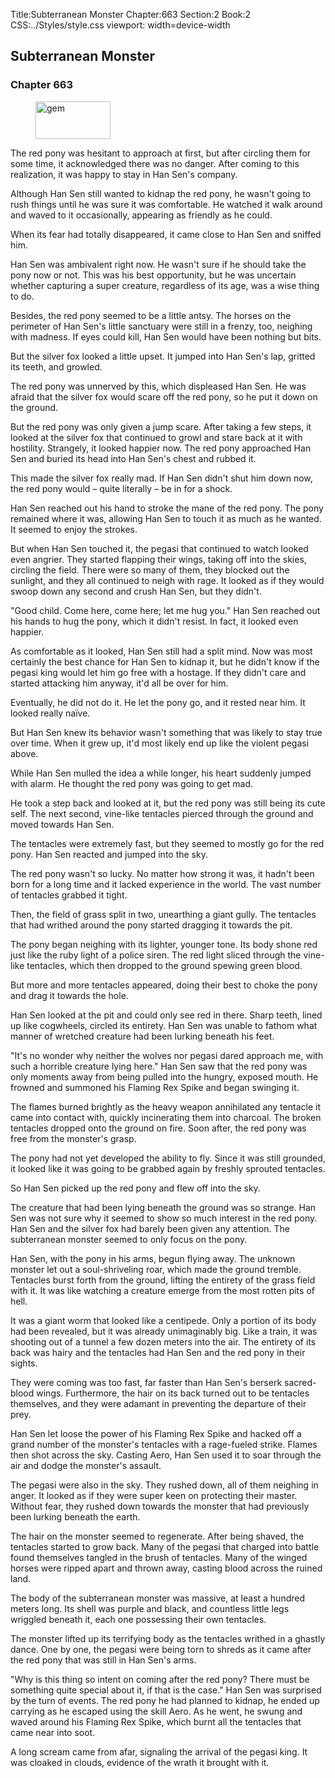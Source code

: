 Title:Subterranean Monster 
Chapter:663 
Section:2 
Book:2 
CSS:../Styles/style.css 
viewport: width=device-width
  
## Subterranean Monster
### Chapter 663 
<figure>
	<img src="../Images/gem.gif" alt="gem" id="gem" width="120" height="60" />
</figure>
  

  
  The red pony was hesitant to approach at first, but after circling them for some time, it acknowledged there was no danger. After coming to this realization, it was happy to stay in Han Sen's company.

Although Han Sen still wanted to kidnap the red pony, he wasn't going to rush things until he was sure it was comfortable. He watched it walk around and waved to it occasionally, appearing as friendly as he could.

When its fear had totally disappeared, it came close to Han Sen and sniffed him.

Han Sen was ambivalent right now. He wasn't sure if he should take the pony now or not. This was his best opportunity, but he was uncertain whether capturing a super creature, regardless of its age, was a wise thing to do.

Besides, the red pony seemed to be a little antsy. The horses on the perimeter of Han Sen's little sanctuary were still in a frenzy, too, neighing with madness. If eyes could kill, Han Sen would have been nothing but bits.

But the silver fox looked a little upset. It jumped into Han Sen's lap, gritted its teeth, and growled.

The red pony was unnerved by this, which displeased Han Sen. He was afraid that the silver fox would scare off the red pony, so he put it down on the ground.

But the red pony was only given a jump scare. After taking a few steps, it looked at the silver fox that continued to growl and stare back at it with hostility. Strangely, it looked happier now. The red pony approached Han Sen and buried its head into Han Sen's chest and rubbed it.

This made the silver fox really mad. If Han Sen didn't shut him down now, the red pony would – quite literally – be in for a shock.

Han Sen reached out his hand to stroke the mane of the red pony. The pony remained where it was, allowing Han Sen to touch it as much as he wanted. It seemed to enjoy the strokes.

But when Han Sen touched it, the pegasi that continued to watch looked even angrier. They started flapping their wings, taking off into the skies, circling the field. There were so many of them, they blocked out the sunlight, and they all continued to neigh with rage. It looked as if they would swoop down any second and crush Han Sen, but they didn't.

"Good child. Come here, come here; let me hug you." Han Sen reached out his hands to hug the pony, which it didn't resist. In fact, it looked even happier.

As comfortable as it looked, Han Sen still had a split mind. Now was most certainly the best chance for Han Sen to kidnap it, but he didn't know if the pegasi king would let him go free with a hostage. If they didn't care and started attacking him anyway, it'd all be over for him.

Eventually, he did not do it. He let the pony go, and it rested near him. It looked really naïve.

But Han Sen knew its behavior wasn't something that was likely to stay true over time. When it grew up, it'd most likely end up like the violent pegasi above.

While Han Sen mulled the idea a while longer, his heart suddenly jumped with alarm. He thought the red pony was going to get mad.

He took a step back and looked at it, but the red pony was still being its cute self. The next second, vine-like tentacles pierced through the ground and moved towards Han Sen.

The tentacles were extremely fast, but they seemed to mostly go for the red pony. Han Sen reacted and jumped into the sky.

The red pony wasn't so lucky. No matter how strong it was, it hadn't been born for a long time and it lacked experience in the world. The vast number of tentacles grabbed it tight.

Then, the field of grass split in two, unearthing a giant gully. The tentacles that had writhed around the pony started dragging it towards the pit.

The pony began neighing with its lighter, younger tone. Its body shone red just like the ruby light of a police siren. The red light sliced through the vine-like tentacles, which then dropped to the ground spewing green blood.

But more and more tentacles appeared, doing their best to choke the pony and drag it towards the hole.

Han Sen looked at the pit and could only see red in there. Sharp teeth, lined up like cogwheels, circled its entirety. Han Sen was unable to fathom what manner of wretched creature had been lurking beneath his feet.

"It's no wonder why neither the wolves nor pegasi dared approach me, with such a horrible creature lying here." Han Sen saw that the red pony was only moments away from being pulled into the hungry, exposed mouth. He frowned and summoned his Flaming Rex Spike and began swinging it.

The flames burned brightly as the heavy weapon annihilated any tentacle it came into contact with, quickly incinerating them into charcoal. The broken tentacles dropped onto the ground on fire. Soon after, the red pony was free from the monster's grasp.

The pony had not yet developed the ability to fly. Since it was still grounded, it looked like it was going to be grabbed again by freshly sprouted tentacles.

So Han Sen picked up the red pony and flew off into the sky.

The creature that had been lying beneath the ground was so strange. Han Sen was not sure why it seemed to show so much interest in the red pony. Han Sen and the silver fox had barely been given any attention. The subterranean monster seemed to only focus on the pony.

Han Sen, with the pony in his arms, begun flying away. The unknown monster let out a soul-shriveling roar, which made the ground tremble. Tentacles burst forth from the ground, lifting the entirety of the grass field with it. It was like watching a creature emerge from the most rotten pits of hell.

It was a giant worm that looked like a centipede. Only a portion of its body had been revealed, but it was already unimaginably big. Like a train, it was shooting out of a tunnel a few dozen meters into the air. The entirety of its back was hairy and the tentacles had Han Sen and the red pony in their sights.

They were coming was too fast, far faster than Han Sen's berserk sacred-blood wings. Furthermore, the hair on its back turned out to be tentacles themselves, and they were adamant in preventing the departure of their prey.

Han Sen let loose the power of his Flaming Rex Spike and hacked off a grand number of the monster's tentacles with a rage-fueled strike. Flames then shot across the sky. Casting Aero, Han Sen used it to soar through the air and dodge the monster's assault.

The pegasi were also in the sky. They rushed down, all of them neighing in anger. It looked as if they were super keen on protecting their master. Without fear, they rushed down towards the monster that had previously been lurking beneath the earth.

The hair on the monster seemed to regenerate. After being shaved, the tentacles started to grow back. Many of the pegasi that charged into battle found themselves tangled in the brush of tentacles. Many of the winged horses were ripped apart and thrown away, casting blood across the ruined land.

The body of the subterranean monster was massive, at least a hundred meters long. Its shell was purple and black, and countless little legs wriggled beneath it, each one possessing their own tentacles.

The monster lifted up its terrifying body as the tentacles writhed in a ghastly dance. One by one, the pegasi were being torn to shreds as it came after the red pony that was still in Han Sen's arms.

"Why is this thing so intent on coming after the red pony? There must be something quite special about it, if that is the case." Han Sen was surprised by the turn of events. The red pony he had planned to kidnap, he ended up carrying as he escaped using the skill Aero. As he went, he swung and waved around his Flaming Rex Spike, which burnt all the tentacles that came near into soot.

A long scream came from afar, signaling the arrival of the pegasi king. It was cloaked in clouds, evidence of the wrath it brought with it.

